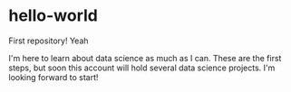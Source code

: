 # hello-world
First repository! Yeah

I'm here to learn about data science as much as I can. These are the first steps, but soon this account will hold several data science projects. I'm looking forward to start!
